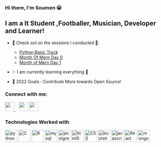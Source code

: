 ### Hi there, I'm Soumen 😀

## I am a It Student ,Footballer, Musician, Developer and Learner! 


- 🎉 Check out on the sessions I conducted 🎉:
     - [Python Basic Track ](https://youtu.be/LPxRDsN_6Ts?t=7894)
     - [Month Of Mern  Day 0](https://youtu.be/VVMAMCRFHTA?t=3976)
     - [Month of Mern Day 1](https://youtu.be/2KzZYDhAgs4?t=5145)  
 
- ✨ I am currently learning everything 🤣
- 🥅 2022 Goals : Contribute More towards Open Source!

### Connect with me:

<a href="https://www.linkedin.com/in/soumen-samanta-91866b1b3">
<img height="30" src="https://img.shields.io/badge/linkedin-blue.svg?&style=for-the-badge&logo=linkedin&logoColor=white"/>
</a>&nbsp;&nbsp;
<a href="https://www.instagram.com/_soumen_24._/"><img height="30" src="https://img.shields.io/badge/instagram-C13584.svg?&style=for-the-badge&logo=instagram&logoColor=white"></a>
<a href="https://twitter.com/SoumenS86561967"><img height="30" src=https://www.vectorlogo.zone/logos/twitter/twitter-tile.svg></a>

<br>

### Technologies Worked with

<p align="left">
  <img src="https://www.vectorlogo.zone/logos/python/python-icon.svg" alt="python" width="40" height="40" title="Python3"/>
  <img src="https://cdn.iconscout.com/icon/free/png-512/c-programming-569564.png" alt="C" width="40" height="40" title="C"/>
    <img src="https://www.vectorlogo.zone/logos/r-project/r-project-icon.svg" alt="R" width="40" height="40" title="R"/>
  <img src="https://www.vectorlogo.zone/logos/mysql/mysql-icon.svg" alt="mysql" width="40" height="40" title="MySQL"/>  
  <img src="https://www.vectorlogo.zone/logos/postgresql/postgresql-icon.svg" alt="postgresql" width="40" height="40" title="PostgreSQL"/>
 
  <img src="https://www.vectorlogo.zone/logos/w3_html5/w3_html5-icon.svg" alt="html5" width="40" height="40" title="HTML5" />
  <img src="https://www.pngitem.com/pimgs/m/198-1985012_transparent-css3-logo-png-css-logo-transparent-background.png" alt="CSS" width="40" height="40" title="CSS3" />
  <img src="https://www.vectorlogo.zone/logos/getbootstrap/getbootstrap-icon.svg" alt="bootstrap" width="40" height="40" title="Bootstrap"/>
  <img src="https://www.vectorlogo.zone/logos/javascript/javascript-icon.svg" alt="javascript" width="40" height="40" title="Javascript" />

 <img src="https://www.vectorlogo.zone/logos/reactjs/reactjs-icon.svg" alt="React" width="40" height="40" title="React JS"/>
 <img src="https://www.vectorlogo.zone/logos/mongodb/mongodb-icon.svg" alt="mongodb" width="40" height="40" title="MongoDB"/>
 

</p>

